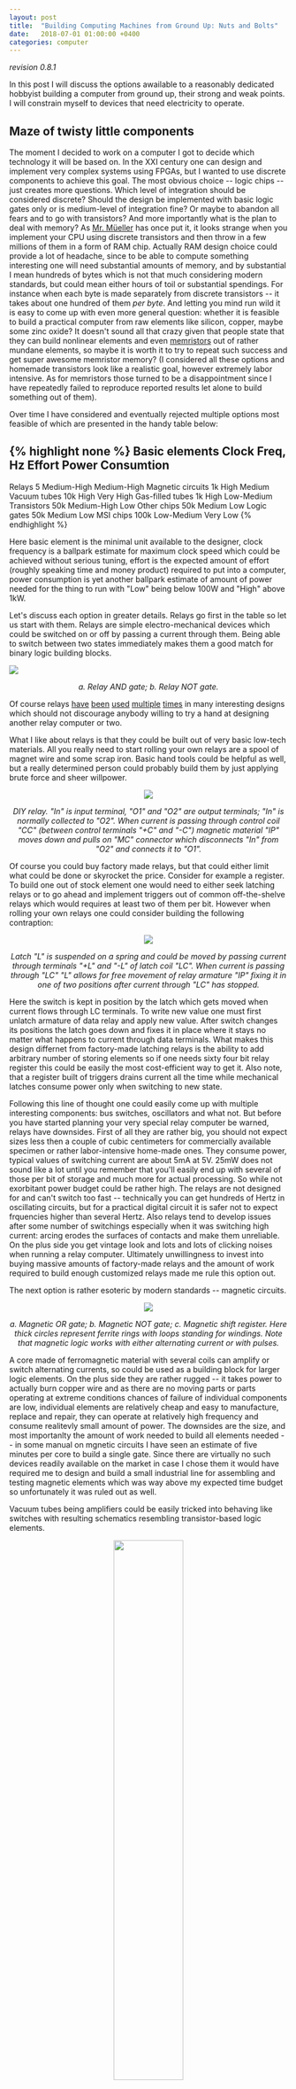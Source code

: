 ```yaml
---
layout: post
title:  "Building Computing Machines from Ground Up: Nuts and Bolts"
date:   2018-07-01 01:00:00 +0400
categories: computer
---
```

_revision 0.8.1_


In this post I will discuss the options awailable to a reasonably dedicated
hobbyist building a computer from ground up, their strong and weak points.
I will constrain myself to devices that need electricity to operate.

Maze of twisty little components
--------------------------------

The moment I decided to work on a computer I got to decide which technology it
will be based on. In the XXI century one can design and implement very complex
systems using FPGAs, but I wanted to use discrete components to achieve this
goal. The most obvious choice -- logic chips -- just creates more questions.
Which level of integration should be considered discrete? Should the design be
implemented with basic logic gates only or is medium-level of integration
fine? Or maybe to abandon all fears and to go with transistors? And more
importantly what is the plan to deal with memory? As [Mr.
Müeller](http://www.6502.org/users/dieter/) has once put it, it looks strange when
you implement your CPU using discrete transistors and then throw in a few
millions of them in a form of RAM chip. Actually RAM design choice could
provide a lot of headache, since to be able to compute something interesting
one will need substantial amounts of memory, and by substantial I mean hundreds
of bytes which is not that much considering modern standards, but could mean
either hours of toil or substantial spendings. For instance when each byte is
made separately from discrete transistors -- it takes about one hundred of them
_per byte_. And letting you mind run wild it is easy to come up with even more
general question: whether it is feasible to build a practical computer
from raw elements like silicon, copper, maybe some zinc oxide? It doesn't sound
all that crazy given that people state that they can build nonlinear elements and
even [memristors](http://sparkbangbuzz.com/memristor/memristor.htm) out of
rather mundane elements, so maybe it is worth it to try to repeat such success
and get super awesome memristor memory? (I considered all these options
and homemade transistors look like a realistic goal, however extremely 
labor intensive.  As for memristors those turned to be a disappointment since I
have repeatedly failed to reproduce reported results let alone to build
something out of them). 

Over time I have considered and eventually rejected multiple options most
feasible of which are presented in the handy table below:

{% highlight none %}
Basic elements          Clock Freq, Hz        Effort       Power Consumtion
---------------------------------------------------------------------------- 
Relays                         5            Medium-High     Medium-High 
Magnetic circuits             1k            High            Medium
Vacuum tubes                 10k            High            Very High
Gas-filled tubes              1k            High            Low-Medium
Transistors                  50k            Medium-High     Low
Other chips                  50k            Medium          Low
Logic gates                  50k            Medium          Low
MSI chips                   100k            Low-Medium      Very Low
{% endhighlight %}

Here basic element is the minimal unit available to the designer, clock
frequency is a ballpark estimate for maximum clock speed which could be
achieved without serious tuning, effort is the expected amount of effort
(roughly speaking time and money product) required to put into a computer,
power consumption is yet another ballpark estimate of amount of power needed
for the thing to run with "Low" being below 100W and "High" above 1kW.

Let's discuss each option in greater details. Relays go first in the table so
let us start with them.  Relays are simple electro-mechanical devices which
could be switched on or off by passing a current through them. Being able to
switch between two states immediately makes them a good match for binary logic
building blocks.

![](/assets/comp_intro/realy_logic.svg)
<p align="center">
<i> a. Relay AND gate; b. Relay NOT gate.</i>
</p>

Of course relays [have](http://web.cecs.pdx.edu/~harry/Relay/)
[been](http://www.nablaman.com/relay/)
[used](http://www.electronixandmore.com/projects/relaycomputertwo/index.html)
[multiple](http://www.northdownfarm.co.uk/rory/tim/tim-8.htm)
[times](http://www.computerculture.org/projects/rc3/) in many interesting
designs which should not discourage anybody willing to try a hand at designing
another relay computer or two.

What I like about relays is that they could be built out of very basic low-tech
materials.  All you really need to start rolling your own relays are a spool of
magnet wire and some scrap iron. Basic hand tools could be helpful as well, but
a really determined person could probably build them by just applying brute
force and sheer willpower.

<p align="center"> <img src="/assets/comp_intro/diy_relay.svg"> </p>
<p align="center"> <i> DIY relay. "In" is input terminal, "O1" and "O2" are
output terminals; "In" is normally collected to "O2". When current is passing
through control coil "CC" (between control terminals "+C" and "-C") magnetic
material "IP" moves down and pulls on "MC" connector which disconnects "In"
from "O2" and connects it to "O1".</i></p>

Of course you could buy factory made relays, but that could either limit
what could be done or skyrocket the price. Consider for example a register.
To build one out of stock element one would need to either seek latching relays
or to go ahead and implement triggers out of common off-the-shelve relays which
would requires at least two of them per bit.  However when rolling your own
relays one could consider building the following contraption:

<p align="center"> <img src="/assets/comp_intro/diy_relay_latch.svg"> </p>
<p align="center"> <i> Latch "L" is suspended on a spring and could be moved by
passing current through terminals "+L" and "-L" of latch coil "LC". When
current is passing through "LC" "L" allows for free movement of relay armature
"IP" fixing it in one of two positions after current through "LC" has stopped.
</i></p>

Here the switch is kept in position by the latch which gets moved when current
flows through LC terminals. To write new value one must first unlatch armature
of data relay and apply new value. After switch changes its positions the
latch goes down and fixes it in place where it stays no matter what happens to
current through data terminals. What makes this design differnet from
factory-made latching relays is the ability to add arbitrary number of storing
elements so if one needs sixty four bit relay register this could be easily the
most cost-efficient way to get it. Also note, that a register built of triggers
drains current all the time while mechanical latches consume power only when
switching to new state.

Following this line of thought one could easily come up with multiple
interesting components: bus switches, oscillators and what not. But before you
have started planning your very special relay computer be warned, relays have
downsides. First of all they are rather big, you should not expect sizes less
then a couple of cubic centimeters for commercially available specimen or
rather labor-intensive home-made ones. They consume power, typical values of
switching current are about 5mA at 5V. 25mW does not sound like a lot until
you remember that you'll easily end up with several of those per bit of storage
and much more for actual processing. So while not exorbitant power budget could
be rather high. The relays are not designed for and can't switch too fast --
technically you can get hundreds of Hertz in oscillating circuits, but for a
practical digital circuit it is safer not to expect frquencies higher than
several Hertz. Also relays tend to develop issues after some number of
switchings especially when it was switching high current: arcing erodes
the surfaces of contacts and make them unreliable. On the plus side you get
vintage look and lots and lots of clicking noises when running a relay computer.
Ultimately unwillingness to invest into buying massive amounts of factory-made
relays and the amount of work required to build enough customized relays made
me rule this option out.

The next option is rather esoteric by modern standards -- magnetic circuits.

<p align="center"> <img src="/assets/comp_intro/maglogic.svg"> </p>
<p align="center"> <i> a. Magnetic OR gate; b. Magnetic NOT gate; c. Magnetic
shift register. Here thick circles represent ferrite rings with loops standing
for windings. Note that magnetic logic works with either alternating current or
with pulses.
</i></p>

A core made of ferromagnetic material with several coils can amplify or switch
alternating currents, so could be used as a building block for larger logic
elements.  On the plus side they are rather rugged -- it takes power to
actually burn copper wire and as there are no moving parts or parts operating
at extreme conditions chances of failure of individual components are low,
individual elements are relatively cheap and easy to manufacture, replace and
repair, they can operate at relatively high frequency and consume realitevly
small amount of power. The downsides are the size, and most importanlty the
amount of work needed to build all elements needed -- in some manual on mgnetic
circuits I have seen an estimate of five minutes per core to build a single
gate. Since there are virtually no such devices readily available on the market
in case I chose them it would have required me to design and build a small
industrial line for assembling and testing magnetic elements which was way
above my expected time budget so unfortunately it was ruled out as well.

Vacuum tubes being amplifiers could be easily tricked into behaving like
switches with resulting schematics resembling transistor-based logic elements.

<p align="center">
   <img src="/assets/comp_intro/Dubulttriode_darbiibaa.jpg" style="width:50%">
</p>
<p align="center"> <i> Double triode in action.
<a href="https://commons.wikimedia.org/wiki/File:Dubulttriode_darbiibaa.jpg">Photo </a>
by <a href="https://commons.wikimedia.org/wiki/User:ScAvenger_lv">ScAvenger</a>
licensed under <a href="https://creativecommons.org/licenses/by-sa/2.0/deed.en">CC-BY-AL</a>
</i></p>

<p align="center">
   <img src="/assets/comp_intro/vacuum_nor.svg">
</p>
<p align="center"> <i> Triode based NOR gate.
</i></p>

Vacuum tubes are rather fast easily allowing for clock frequencies of hundreds
of kiloherz and could be either found in surplus stores or relatively easily
built [from scratch](https://simplifier.neocities.org/triode.html) (note,
however, that relatively easy in this case means a small workshop equipped with
a vacuum system and enough spare time). On the downside vacuum tubes have
relatively short lifespan (from thousands to tens of thousands hours), are
rather prone to failures (so operating an installation of hundreds to thousands
of vacuum tubes could easily be reduced to non-stop search for failed elements)
and consume lots and lots of power -- each tube requiring at least a full watt
of power. So while exceptionally aesthetically pleasing vacuum tubes were 
ruled out almost immediately.

The next option is quite exotic as well -- gas-filled tubes which in the days
of yonder were an element of choice for building inexpensive counting devices.
It was so lucrative to use gas discharge for the purpose of counting that
special counting devices -- decatrons -- have been designed and successfully
used in early computers. While decatrons have become an obscure rarity in the
modern day used mostly for building decorative vintage-looking clocks, it is
worth remembering, that counting circuits have been built out of ordinary neon
lamps and three terminal thyratrons, sometimes called relay tubes, allow
for easier control over when a lamp starts conducting.

<p align="center">
   <img src="/assets/comp_intro/Zm_1070_vallo_x911t_r9a.jpg" style="width:60%">
</p>
<p align="center"> <i> Decatron, a counting tube.
<a href="https://commons.wikimedia.org/wiki/File:Zm_1070_vallo_x911t_r9a.jpg">Photo </a>
by <a href="https://commons.wikimedia.org/wiki/User:ScAvenger_lv">ScAvenger</a>
licensed under <a href="https://creativecommons.org/licenses/by-sa/2.0/deed.en">CC-BY-AL</a>
</i></p>

<p align="center">
   <img src="/assets/comp_intro/neon_lamp_counter.svg" style="width:80%">
</p>
<p align="center"> <i> Ring counter counts up to four pulses before rolling
over. Each new pulse lights up the next neon bulb in the queue simultaneously
extinguishing the previous one.
</i></p>

Being much smaller, much less power-hungry than hard-vacuum devices and
allowing for somewhat simpler technology stack for those willing to build them
from scratch gas-filled tubes come with significant downside -- it is easy to
make an element conduct, it is much harder to cut the current and requires
separate circuitry. In terms of logic gates it means that while AND and OR gates
are trivial, NOT can't be easily built which leaves us with incomplete set of
logic functions. This effectively negates all potential gain from their usage
in general purpose logic gates and reduces gas-filled devices to counters.
Unfortunately it does not seem to be feasible to build a computer purely from
gas-filled elements and even if it were possible it would have required
significant effort, not less than needed for building a computer from discrete
transistor. Thus I ruled out gas-filled devices.

The next three options -- transistors, other chips and small-scale integration
circuits all bear very similar traits. They all are very close to be
practically useful (in case of transistors especially if one buys them instead
of building them from scratch). Transistor based computers have been build
[multiple](http://www.megaprocessor.com/)
[times](http://www.6502.org/users/dieter/mt15/mt15.htm). Also transistor gates
are extremely well documented so I won't even include  picture of one -- they
are literally everywhere. No real challenges here once you figure out how to
build NAND gate except for the need to set up a process of circuit board
manufacturing -- that has actually made me abandon this route as well, or to at
least postpone it to some distant future. The same holds true for the remaining
options of the group -- other chips and discrete logic gates. While  discrete
logic gates are quite obvious elements and I won't spend much time discussing
them, I would like to pay some attention to other chips. 

When considering integrated options other than special purpose logic gates
first thing that comes to mind is operational amplifiers. While most useful for
analog computers they can easily be made to perform logic operations. Below is
an image of gates made out of operational amplifiers:

<p align="center">
   <img src="/assets/comp_intro/op_amp_logic.svg" style="width:80%">
</p>
<p align="center"> <i>  a. OR gate; b. NOT gate. OR gate could be made with
more inputs. If a need for big fanouts arises consider replacing input
resistors with diodes.
</i></p>

The design above could be used as is or, if you are worried about fanout then
replace input resistors with diodes and don't worry about it any more.
The other interesting option is the venerable 555 timer which could be
[shown](http://www.paleotechnologist.net/?p=530) to be a NotA-And-B element and
thus be used to synthesise arbitrary elements.

All the considerations described above left me with the only option for the
first device -- medium scale integrated circuits. While rather boring
they beat every other option with the effort needed and suit well the goal of
trying a hand at buiding computers. They are still manufactured and will remain
in production for some time, they are prototyping board friendly and consume
miniscule amount of space and power. Also there is plenty of CAD tools to help
in design debugging. In the end future design with any hope for being actually
finished and built turned to be rather mundane, but I thought that at least I
could try my hand on it, name it "model one" and then update or rebuild with
less trivial components.
